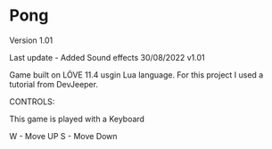 # Pong

Version 1.01

Last update - Added Sound effects 30/08/2022 v1.01


Game built on LÖVE 11.4 usgin Lua language. For this project I used a tutorial from DevJeeper.

CONTROLS:

This game is played with a Keyboard

W - Move UP
S - Move Down
